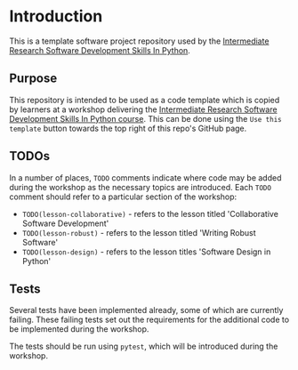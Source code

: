 # Introduction

This is a template software project repository used by the [Intermediate Research Software Development Skills In Python](https://github.com/carpentries-incubator/python-intermediate-development).

## Purpose

This repository is intended to be used as a code template which is copied by learners at a workshop delivering 
the [Intermediate Research Software Development Skills In Python course](https://github.com/carpentries-incubator/python-intermediate-development).
This can be done using the `Use this template` button towards the top right of this repo's GitHub page.

## TODOs

In a number of places, `TODO` comments indicate where code may be added during the
workshop as the necessary topics are introduced.
Each `TODO` comment should refer to a particular section of the workshop:

- `TODO(lesson-collaborative)` - refers to the lesson titled 'Collaborative Software Development'
- `TODO(lesson-robust)` - refers to the lesson titled 'Writing Robust Software'
- `TODO(lesson-design)` - refers to the lesson titles 'Software Design in Python'

## Tests

Several tests have been implemented already, some of which are currently failing.
These failing tests set out the requirements for the additional code to be implemented during the workshop.

The tests should be run using `pytest`, which will be introduced during the workshop.

